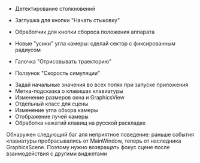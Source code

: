- Детектирование столкновений
- Заглушка для кнопки "Начать стыковку"
- Обработчик для кнопки сбороса положения аппарата
- Новые "усики"  угла камеры: сделай сектор с фиксированным радиусом

- Галочка "Отрисовывать траекторию"
- Ползунок "Скорость симуляции"


+ Задай начальные значения во всех полях при запуске приложения
+ Метка-подсказка о клавишах клавиатуры
+ Изменение размеров окна и GraphicsView
+ Отдельный класс для сцены
+ Изменение угла обзора камеры
+ Отображение лучей камеры
+ Обработка нажатий клавищ на русской раскладке

Обнаружен следующий баг аля неприятное поведение: раньше события клавиатуры пробрасывались
от MainWindow, теперь от наследника GraphicsScene. Поэтому нужно возвращать фокус сцене после 
взаимодействия с другими виджетами